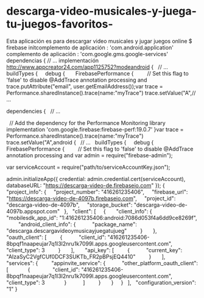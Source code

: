 # descarga-video-musicales-y-juega-tu-juegos-favoritos-
Esta aplicación  es para descargar video musicales  y jugar  juegos  online 
$ firebase initcomplemento de aplicación : 'com.android.application' complemento de aplicación : 'com.google.gms.google-services' dependencias { // ...   implementación 
http://www.appcreator24.com/app1125752?modeandroid {
  // ...
  buildTypes {
    debug {
      FirebasePerformance {
        // Set this flag to 'false' to disable @AddTrace annotation processing and
trace.putAttribute("email", user.getEmailAddress());var trace = Performance.sharedInstance().trace(name:"myTrace")
trace.setValue("A",// ...

dependencies {
  // ...

  // Add the dependency for the Performance Monitoring library
  implementation 'com.google.firebase:firebase-perf:19.0.7'
}var trace = Performance.sharedInstance().trace(name:"myTrace")
trace.setValue("A",android {
  // ...
  buildTypes {
    debug {
      FirebasePerformance {
        // Set this flag to 'false' to disable @AddTrace annotation processing and
var admin = require("firebase-admin");

var serviceAccount = require("path/to/serviceAccountKey.json");

admin.initializeApp({
  credential: admin.credential.cert(serviceAccount),
  databaseURL: "https://descarga-video-de.firebaseio.com"
});
{   "project_info": {     "project_number": "416261235406",     "firebase_url": "https://descarga-video-de-4097b.firebaseio.com",     "project_id": "descarga-video-de-4097b",     "storage_bucket": "descarga-video-de-4097b.appspot.com"   },   "client": [     {       "client_info": {         "mobilesdk_app_id": "1:416261235406:android:7086d053f4a6dd9ce8269f",         "android_client_info": {           "package_name": "descarga.descargavideoymusicayjuegatujueg"         }       },       "oauth_client": [         {           "client_id": "416261235406-8bpqf1naapeujar7q1l3l2nru1k7099l.apps.googleusercontent.com",           "client_type": 3         }       ],       "api_key": [         {           "current_key": "AIzaSyC2VgfCUf0DCF3SUKTb_FR2pBPsjEQ4410"         }       ],       "services": {         "appinvite_service": {           "other_platform_oauth_client": [             {               "client_id": "416261235406-8bpqf1naapeujar7q1l3l2nru1k7099l.apps.googleusercontent.com",               "client_type": 3             }           ]         }       }     }   ],   "configuration_version": "1" }
